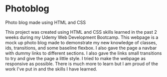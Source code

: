 # Photoblog
Photo blog made using HTML and CSS

This project was created using HTML and CSS skills learned in the past 2 weeks during my Udemy Web Development Bootcamp. This webpage is a mock up photo blog made to demonstrate my new knowledge of classes, ids, transitions, and some baseline flexbox. I also gave the page a navbar with dummy links to different sections. I also gave the links small transitions to try and give the page a little style. I tried to make the webpage as responsive as possible. There is much more to learn but I am proud of the work I've put in and the skills I have learned.
